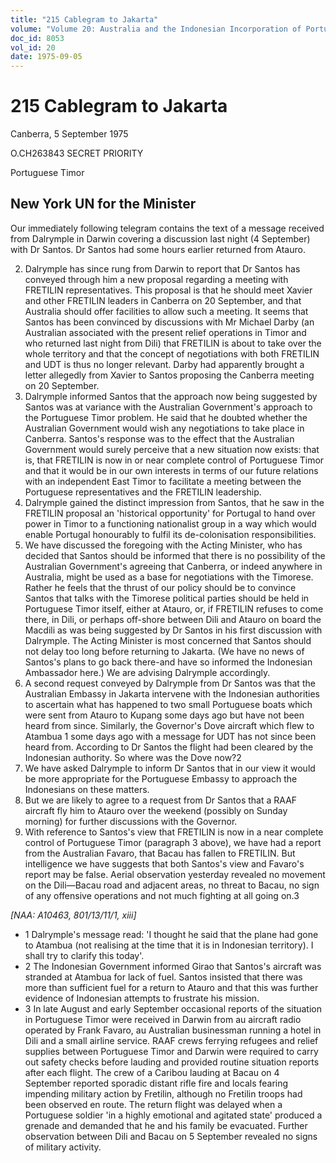 ```yaml
---
title: "215 Cablegram to Jakarta"
volume: "Volume 20: Australia and the Indonesian Incorporation of Portuguese Timor, 1974-1976"
doc_id: 8053
vol_id: 20
date: 1975-09-05
---
```


# 215 Cablegram to Jakarta

Canberra, 5 September 1975

O.CH263843 SECRET PRIORITY

Portuguese Timor

## New York UN for the Minister

Our immediately following telegram contains the text of a message received from Dalrymple in Darwin covering a discussion last night (4 September) with Dr Santos. Dr Santos had some hours earlier returned from Atauro.

  2. Dalrymple has since rung from Darwin to report that Dr Santos has conveyed through him a new proposal regarding a meeting with FRETILIN representatives. This proposal is that he should meet Xavier and other FRETILIN leaders in Canberra on 20 September, and that Australia should offer facilities to allow such a meeting. It seems that Santos has been convinced by discussions with Mr Michael Darby (an Australian associated with the present relief operations in Timor and who returned last night from Dili) that FRETILIN is about to take over the whole territory and that the concept of negotiations with both FRETILIN and UDT is thus no longer relevant. Darby had apparently brought a letter allegedly from Xavier to Santos proposing the Canberra meeting on 20 September.
  3. Dalrymple informed Santos that the approach now being suggested by Santos was at variance with the Australian Government's approach to the Portuguese Timor problem. He said that he doubted whether the Australian Government would wish any negotiations to take place in Canberra. Santos's response was to the effect that the Australian Government would surely perceive that a new situation now exists: that is, that FRETILIN is now in or near complete control of Portuguese Timor and that it would be in our own interests in terms of our future relations with an independent East Timor to facilitate a meeting between the Portuguese representatives and the FRETILIN leadership.
  4. Dalrymple gained the distinct impression from Santos, that he saw in the FRETILIN proposal an 'historical opportunity' for Portugal to hand over power in Timor to a functioning nationalist group in a way which would enable Portugal honourably to fulfil its de-colonisation responsibilities.
  5. We have discussed the foregoing with the Acting Minister, who has decided that Santos should be informed that there is no possibility of the Australian Government's agreeing that Canberra, or indeed anywhere in Australia, might be used as a base for negotiations with the Timorese. Rather he feels that the thrust of our policy should be to convince Santos that talks with the Timorese political parties should be held in Portuguese Timor itself, either at Atauro, or, if FRETILIN refuses to come there, in Dili, or perhaps off-shore between Dili and Atauro on board the Macdili as was being suggested by Dr Santos in his first discussion with Dalrymple. The Acting Minister is most concerned that Santos should not delay too long before returning to Jakarta. (We have no news of Santos's plans to go back there-and have so informed the Indonesian Ambassador here.) We are advising Dalrymple accordingly.
  6. A second request conveyed by Dalrymple from Dr Santos was that the Australian Embassy in Jakarta intervene with the Indonesian authorities to ascertain what has happened to two small Portuguese boats which were sent from Atauro to Kupang some days ago but have not been heard from since. Similarly, the Governor's Dove aircraft which flew to Atambua 1 some days ago with a message for UDT has not since been heard from. According to Dr Santos the flight had been cleared by the Indonesian authority. So where was the Dove now?2
  7. We have asked Dalrymple to inform Dr Santos that in our view it would be more appropriate for the Portuguese Embassy to approach the Indonesians on these matters.
  8. But we are likely to agree to a request from Dr Santos that a RAAF aircraft fly him to Atauro over the weekend (possibly on Sunday morning) for further discussions with the Governor.
  9. With reference to Santos's view that FRETILIN is now in a near complete control of Portuguese Timor (paragraph 3 above), we have had a report from the Australian Favaro, that Bacau has fallen to FRETILIN. But intelligence we have suggests that both Santos's view and Favaro's report may be false. Aerial observation yesterday revealed no movement on the Dili­—Bacau road and adjacent areas, no threat to Bacau, no sign of any offensive operations and not much fighting at all going on.3



_[NAA: A10463, 801/13/11/1, xiii]_

  * 1 Dalrymple's message read: 'I thought he said that the plane had gone to Atambua (not realising at the time that it is in Indonesian territory). I shall try to clarify this today'.
  * 2 The Indonesian Government informed Girao that Santos's aircraft was stranded at Atambua for lack of fuel. Santos insisted that there was more than sufficient fuel for a return to Atauro and that this was further evidence of Indonesian attempts to frustrate his mission.
  * 3 In late August and early September occasional reports of the situation in Portuguese Timor were received in Darwin from au aircraft radio operated by Frank Favaro, au Australian businessman running a hotel in Dili and a small airline service. RAAF crews ferrying refugees and relief supplies between Portuguese Timor and Darwin were required to carry out safety checks before lauding and provided routine situation reports after each flight. The crew of a Caribou lauding at Bacau on 4 September reported sporadic distant rifle fire and locals fearing impending military action by Fretilin, although no Fretilin troops had been observed en route. The return flight was delayed when a Portuguese soldier 'in a highly emotional and agitated state' produced a grenade and demanded that he and his family be evacuated. Further observation between Dili and Bacau on 5 September revealed no signs of military activity.


